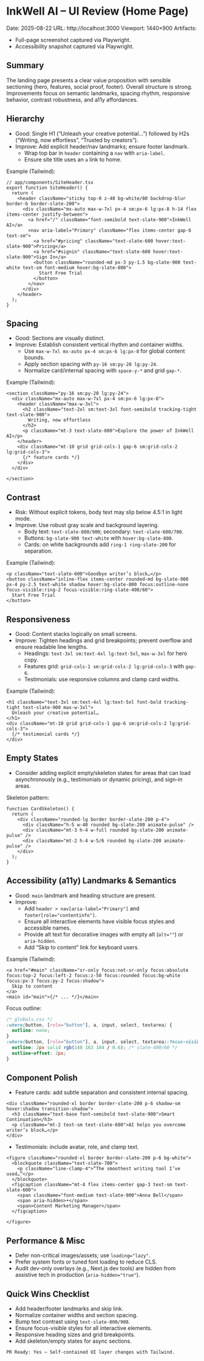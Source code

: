 # InkWell AI – UI Review (Home Page)
Date: 2025-08-22
URL: http://localhost:3000
Viewport: 1440×900
Artifacts:
- Full-page screenshot captured via Playwright.
- Accessibility snapshot captured via Playwright.

## Summary
The landing page presents a clear value proposition with sensible sectioning (hero, features, social proof, footer). Overall structure is strong. Improvements focus on semantic landmarks, spacing rhythm, responsive behavior, contrast robustness, and a11y affordances.

## Hierarchy
- Good: Single H1 (“Unleash your creative potential…”) followed by H2s (“Writing, now effortless”, “Trusted by creators”).
- Improve: Add explicit header/nav landmarks; ensure footer landmark.
  - Wrap top bar in `header` containing a `nav` with `aria-label`.
  - Ensure site title uses an `a` link to home.

Example (Tailwind):
```tsx
// app/components/SiteHeader.tsx
export function SiteHeader() {
  return (
    <header className="sticky top-0 z-40 bg-white/80 backdrop-blur border-b border-slate-200">
      <div className="mx-auto max-w-7xl px-4 sm:px-6 lg:px-8 h-14 flex items-center justify-between">
        <a href="/" className="font-semibold text-slate-900">InkWell AI</a>
        <nav aria-label="Primary" className="flex items-center gap-6 text-sm">
          <a href="#pricing" className="text-slate-600 hover:text-slate-900">Pricing</a>
          <a href="#signin" className="text-slate-600 hover:text-slate-900">Sign In</a>
          <button className="rounded-md px-3 py-1.5 bg-slate-900 text-white text-sm font-medium hover:bg-slate-800">
            Start Free Trial
          </button>
        </nav>
      </div>
    </header>
  );
}
```

## Spacing
- Good: Sections are visually distinct.
- Improve: Establish consistent vertical rhythm and container widths.
  - Use `max-w-7xl mx-auto px-4 sm:px-6 lg:px-8` for global content bounds.
  - Apply section spacing with `py-16 sm:py-20 lg:py-24`.
  - Normalize card/internal spacing with `space-y-*` and grid `gap-*`.

Example (Tailwind):
```tsx
<section className="py-16 sm:py-20 lg:py-24">
  <div className="mx-auto max-w-7xl px-4 sm:px-6 lg:px-8">
    <header className="max-w-3xl">
      <h2 className="text-2xl sm:text-3xl font-semibold tracking-tight text-slate-900">
        Writing, now effortless
      </h2>
      <p className="mt-3 text-slate-600">Explore the power of InkWell AI</p>
    </header>
    <div className="mt-10 grid grid-cols-1 gap-6 sm:grid-cols-2 lg:grid-cols-3">
      {/* feature cards */}
    </div>
  </div>
  
</section>
```

## Contrast
- Risk: Without explicit tokens, body text may slip below 4.5:1 in light mode.
- Improve: Use robust gray scale and background layering.
  - Body text: `text-slate-800/900`; secondary: `text-slate-600/700`.
  - Buttons: `bg-slate-900 text-white` with `hover:bg-slate-800`.
  - Cards: on white backgrounds add `ring-1 ring-slate-200` for separation.

Example (Tailwind):
```tsx
<p className="text-slate-600">Goodbye writer’s block…</p>
<button className="inline-flex items-center rounded-md bg-slate-900 px-4 py-2.5 text-white shadow hover:bg-slate-800 focus:outline-none focus-visible:ring-2 focus-visible:ring-slate-400/60">
  Start Free Trial
</button>
```

## Responsiveness
- Good: Content stacks logically on small screens.
- Improve: Tighten headings and grid breakpoints; prevent overflow and ensure readable line lengths.
  - Headings: `text-3xl sm:text-4xl lg:text-5xl`, `max-w-3xl` for hero copy.
  - Features grid: `grid-cols-1 sm:grid-cols-2 lg:grid-cols-3` with `gap-6`.
  - Testimonials: use responsive columns and clamp card widths.

Example (Tailwind):
```tsx
<h1 className="text-3xl sm:text-4xl lg:text-5xl font-bold tracking-tight text-slate-900 max-w-3xl">
  Unleash your creative potential…
</h1>
<div className="mt-10 grid grid-cols-1 gap-6 sm:grid-cols-2 lg:grid-cols-3">
  {/* testimonial cards */}
</div>
```

## Empty States
- Consider adding explicit empty/skeleton states for areas that can load asynchronously (e.g., testimonials or dynamic pricing), and sign-in areas.

Skeleton pattern:
```tsx
function CardSkeleton() {
  return (
    <div className="rounded-lg border border-slate-200 p-4">
      <div className="h-5 w-40 rounded bg-slate-200 animate-pulse" />
      <div className="mt-3 h-4 w-full rounded bg-slate-200 animate-pulse" />
      <div className="mt-2 h-4 w-5/6 rounded bg-slate-200 animate-pulse" />
    </div>
  );
}
```

## Accessibility (a11y) Landmarks & Semantics
- Good: `main` landmark and heading structure are present.
- Improve:
  - Add `header > nav[aria-label="Primary"]` and `footer[role="contentinfo"]`.
  - Ensure all interactive elements have visible focus styles and accessible names.
  - Provide alt text for decorative images with empty alt (`alt=""`) or `aria-hidden`.
  - Add “Skip to content” link for keyboard users.

Example (Tailwind):
```tsx
<a href="#main" className="sr-only focus:not-sr-only focus:absolute focus:top-2 focus:left-2 focus:z-50 focus:rounded focus:bg-white focus:px-3 focus:py-2 focus:shadow">
  Skip to content
</a>
<main id="main">{/* ... */}</main>
```

Focus outline:
```css
/* globals.css */
:where(button, [role="button"], a, input, select, textarea) {
  outline: none;
}
:where(button, [role="button"], a, input, select, textarea):focus-visible {
  outline: 2px solid rgb(148 163 184 / 0.6); /* slate-400/60 */
  outline-offset: 2px;
}
```

## Component Polish
- Feature cards: add subtle separation and consistent internal spacing.
```tsx
<div className="rounded-xl border border-slate-200 p-6 shadow-sm hover:shadow transition-shadow">
  <h3 className="text-base font-semibold text-slate-900">Smart Continuation</h3>
  <p className="mt-2 text-sm text-slate-600">AI helps you overcome writer’s block…</p>
</div>
```

- Testimonials: include avatar, role, and clamp text.
```tsx
<figure className="rounded-xl border border-slate-200 p-6 bg-white">
  <blockquote className="text-slate-700">
    <p className="line-clamp-4">“The smoothest writing tool I’ve used…”</p>
  </blockquote>
  <figcaption className="mt-4 flex items-center gap-3 text-sm text-slate-600">
    <span className="font-medium text-slate-900">Anna Bell</span>
    <span aria-hidden>•</span>
    <span>Content Marketing Manager</span>
  </figcaption>
  
</figure>
```

## Performance & Misc
- Defer non-critical images/assets; use `loading="lazy"`.
- Prefer system fonts or tuned font loading to reduce CLS.
- Audit dev-only overlays (e.g., Next.js dev tools) are hidden from assistive tech in production (`aria-hidden="true"`).

## Quick Wins Checklist
- Add header/footer landmarks and skip link.
- Normalize container widths and section spacing.
- Bump text contrast using `text-slate-800/900`.
- Ensure focus-visible styles for all interactive elements.
- Responsive heading sizes and grid breakpoints.
- Add skeleton/empty states for async sections.

```
PR Ready: Yes — Self-contained UI layer changes with Tailwind.
```
